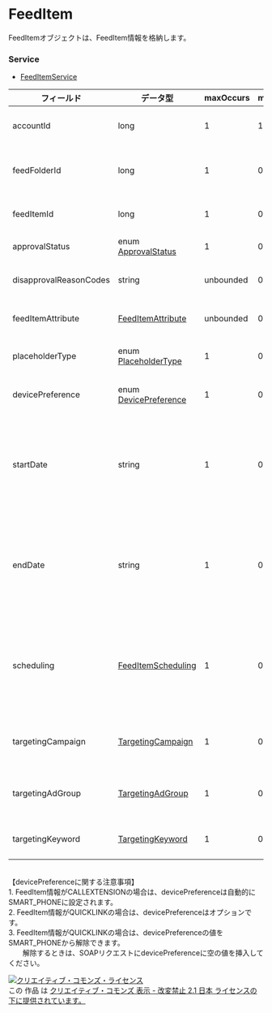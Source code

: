 # FeedItem
FeedItemオブジェクトは、FeedItem情報を格納します。
### Service
+ [FeedItemService](../services/FeedItemService.md)

| フィールド | データ型 | maxOccurs | minOccurs | response | add | set | remove | 説明 | 
|---|---|---|---|---|---|---|---|---|
| accountId| long| 1| 1| ○| Ignore| Ignore| Ignore| アカウントIDです。 |
| feedFolderId| long| 1| 0| ○| Ignore<br>（AD_CUSTOMIZERのみ：Requirement）| Ignore| Ignore| FeedフォルダIDです。 |
| feedItemId| long| 1| 0| ○| Ignore| Requirement<br>Not updatable| Requirement<br>Not updatable| FeedItemのIDです。 |
| approvalStatus| enum <a href="./ApprovalStatus.md">ApprovalStatus</a>| 1| 0| ○| Ignore| Ignore| Ignore| 審査状況です。 |
| disapprovalReasonCodes| string| unbounded| 0| ○| Ignore| Ignore| Ignore| 審査拒否理由です。 |
| feedItemAttribute| <a href="./FeedItemAttribute.md">FeedItemAttribute</a>| unbounded| 0| ○| Requirement| Requirement<br>Updatable| Ignore| FeedItem情報です。 |
| placeholderType| enum <a href="./PlaceholderType_FeedItem.md">PlaceholderType</a>| 1| 0| ○| Requirement| Requirement<br>Not updatable| Requirement<br>Not updatable| FeedItemの種類です。 |
| devicePreference| enum <a href="./DevicePreference.md">DevicePreference</a>| 1| 0| ○| Optional<br>Updatable| Optional<br>Updatable| Ignore| 優先デバイス設定です。 |
| startDate| string| 1| 0| ○| Optional<br>Updatable| Optional<br>Updatable| Ignore| 配信開始日です。setの場合、空タグ指定で設定解除されます。 |
| endDate| string| 1| 0| ○| Optional<br>Updatable| Optional<br>Updatable| Ignore| 配信終了日です。setの場合、空タグ指定で設定解除されます。 |
| scheduling| <a href="./FeedItemScheduling.md">FeedItemScheduling</a>| 1| 0| ○| Optional<br>Updatable| Optional<br>Updatable| Ignore| 配信スケジュールです。setの場合、空タグ指定で設定解除されます。 |
| targetingCampaign| <a href="./TargetingCampaign.md">TargetingCampaign</a>| 1| 0| ○| Ignore<br>（AD_CUSTOMIZERのみ：Requirement）| Ignore<br>（AD_CUSTOMIZERのみ：Requirement）| Ignore| 使用するキャンペーンです。 |
| targetingAdGroup| <a href="./TargetingAdGroup.md">TargetingAdGroup</a>| 1| 0| ○| Ignore<br>（AD_CUSTOMIZERのみ：Optional）| Ignore<br>（AD_CUSTOMIZERのみ：Optional）| Ignore| 使用する広告グループです。 |
| targetingKeyword| <a href="./TargetingKeyword.md">TargetingKeyword</a>| 1| 0| ○| Ignore<br>（AD_CUSTOMIZERのみ：Optional）| Ignore<br>（AD_CUSTOMIZERのみ：Optional）| Ignore| 使用するキーワードです。 |
<br>
 【devicePreferenceに関する注意事項】<br>
1. FeedItem情報がCALLEXTENSIONの場合は、devicePreferenceは自動的にSMART_PHONEに設定されます。<br>
2. FeedItem情報がQUICKLINKの場合は、devicePreferenceはオプションです。<br>
3. FeedItem情報がQUICKLINKの場合は、devicePreferenceの値をSMART_PHONEから解除できます。<br>
　　解除するときは、SOAPリクエストにdevicePreferenceに空の値を挿入してください。<br>

<a rel="license" href="http://creativecommons.org/licenses/by-nd/2.1/jp/"><img alt="クリエイティブ・コモンズ・ライセンス" style="border-width:0" src="https://i.creativecommons.org/l/by-nd/2.1/jp/88x31.png" /></a><br />この 作品 は <a rel="license" href="http://creativecommons.org/licenses/by-nd/2.1/jp/">クリエイティブ・コモンズ 表示 - 改変禁止 2.1 日本 ライセンスの下に提供されています。</a>
